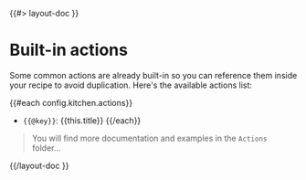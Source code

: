 <!--
/**
 * @name            Built-in actions
 * @namespace       doc.recipes
 * @type            Markdown
 * @platform        md
 * @status          stable
 * @menu            Documentation / Recipes           /doc/recipes/built-in-actions
 *
 * @since           2.0.0
 * @author    Olivier Bossel <olivier.bossel@gmail.com> (https://coffeekraken.io)
 */
-->

{{#> layout-doc }}

# Built-in actions

Some common actions are already built-in so you can reference them inside your recipe to avoid duplication. Here's the available actions list:

{{#each config.kitchen.actions}}

-   `{{@key}}`: {{this.title}}
    {{/each}}

> You will find more documentation and examples in the `Actions` folder...

{{/layout-doc }}

